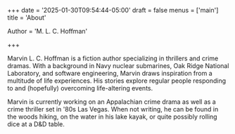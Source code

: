 +++
date = '2025-01-30T09:54:44-05:00'
draft = false
menus = ['main']
title = 'About'

Author = 'M. L. C. Hoffman'

+++

Marvin L. C. Hoffman is a fiction author specializing in thrillers and crime dramas. With a background in Navy nuclear submarines, Oak Ridge National Laboratory, and software engineering, Marvin draws inspiration from a multitude of life experiences. His stories explore regular people responding to and (hopefully) overcoming life-altering events.



Marvin is currently working on an Appalachian crime drama as well as a crime thriller set in '80s Las Vegas. When not writing, he can be found in the woods hiking, on the water in his lake kayak, or quite possibly rolling dice at a D&D table.
